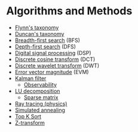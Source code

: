 # Algorithms and Methods
* [Flynn's taxonomy](https://en.wikipedia.org/wiki/Flynn%27s_taxonomy)
* [Duncan's taxonomy](https://en.wikipedia.org/wiki/Duncan%27s_taxonomy)
* [Breadth-first search](https://en.wikipedia.org/wiki/Breadth-first_search) (BFS)
* [Depth-first search](https://en.wikipedia.org/wiki/Depth-first_search) (DFS)
* [Digital signal processing](https://en.wikipedia.org/wiki/Digital_signal_processing) (DSP)
* [Discrete cosine transform](https://en.wikipedia.org/wiki/Discrete_cosine_transform) (DCT)
* [Discrete wavelet transform](https://en.wikipedia.org/wiki/Discrete_wavelet_transform) (DWT)
* [Error vector magnitude](https://en.wikipedia.org/wiki/Error_vector_magnitude) (EVM)
* [Kalman filter](https://en.wikipedia.org/wiki/Kalman_filter)
  * [Observability](https://en.wikipedia.org/wiki/Observability)
* [LU decomposition](https://en.wikipedia.org/wiki/LU_decomposition)
  * [Sparse matrix](https://en.wikipedia.org/wiki/Sparse_matrix)
* [Ray tracing (physics)](https://en.wikipedia.org/wiki/Ray_tracing_(physics))
* [Simulated annealing](https://en.wikipedia.org/wiki/Simulated_annealing)
* [Top K Sort](https://xilinx.github.io/Vitis_Libraries/graph/2020.1/guide_L1/primitives/sortTopK.html)
* [Z-transform](https://en.wikipedia.org/wiki/Z-transform)
